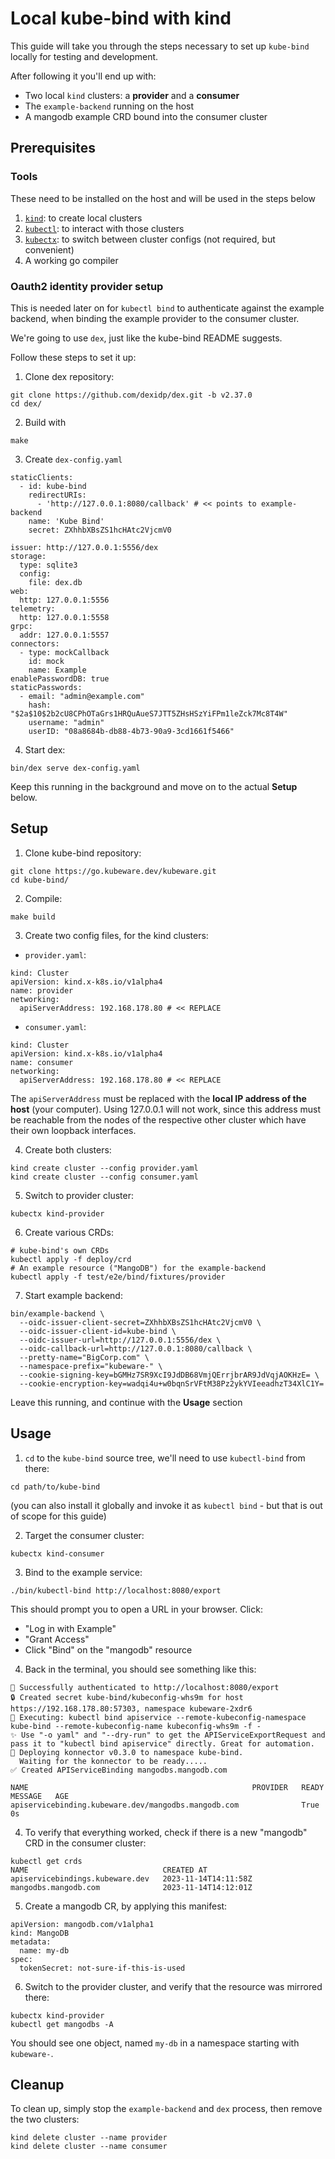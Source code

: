 # Local kube-bind with kind

This guide will take you through the steps necessary to set up `kube-bind` locally for testing and development.

After following it you'll end up with:

- Two local `kind` clusters: a **provider** and a **consumer**
- The `example-backend` running on the host
- A mangodb example CRD bound into the consumer cluster

## Prerequisites

### Tools

These need to be installed on the host and will be used in the steps below

1. [`kind`](https://kind.sigs.k8s.io/docs/user/quick-start/#installation): to create local clusters
2. [`kubectl`](https://kubernetes.io/docs/tasks/tools/): to interact with those clusters
3. [`kubectx`](https://github.com/ahmetb/kubectx): to switch between cluster configs (not required, but convenient)
4. A working go compiler

### Oauth2 identity provider setup

This is needed later on for `kubectl bind` to authenticate against the example backend, when binding the example
provider to the consumer cluster.

We're going to use `dex`, just like the kube-bind README suggests.

Follow these steps to set it up:

1. Clone dex repository:

```
git clone https://github.com/dexidp/dex.git -b v2.37.0
cd dex/
```

2. Build with

```
make
```

3. Create `dex-config.yaml`

```
staticClients:
  - id: kube-bind
    redirectURIs:
      - 'http://127.0.0.1:8080/callback' # << points to example-backend
    name: 'Kube Bind'
    secret: ZXhhbXBsZS1hcHAtc2VjcmV0

issuer: http://127.0.0.1:5556/dex
storage:
  type: sqlite3
  config:
    file: dex.db
web:
  http: 127.0.0.1:5556
telemetry:
  http: 127.0.0.1:5558
grpc:
  addr: 127.0.0.1:5557
connectors:
  - type: mockCallback
    id: mock
    name: Example
enablePasswordDB: true
staticPasswords:
  - email: "admin@example.com"
    hash: "$2a$10$2b2cU8CPhOTaGrs1HRQuAueS7JTT5ZHsHSzYiFPm1leZck7Mc8T4W"
    username: "admin"
    userID: "08a8684b-db88-4b73-90a9-3cd1661f5466"
```

4. Start dex:

```
bin/dex serve dex-config.yaml
```

Keep this running in the background and move on to the actual **Setup** below.

## Setup

1. Clone kube-bind repository:

```
git clone https://go.kubeware.dev/kubeware.git
cd kube-bind/
```

2. Compile:

```
make build
```

3. Create two config files, for the kind clusters:

- `provider.yaml`:

```
kind: Cluster
apiVersion: kind.x-k8s.io/v1alpha4
name: provider
networking:
  apiServerAddress: 192.168.178.80 # << REPLACE
```

- `consumer.yaml`:

```
kind: Cluster
apiVersion: kind.x-k8s.io/v1alpha4
name: consumer
networking:
  apiServerAddress: 192.168.178.80 # << REPLACE
```

The `apiServerAddress` must be replaced with the **local IP address of the host** (your computer).
Using 127.0.0.1 will not work, since this address must be reachable from the nodes of the respective other cluster which
have their own loopback interfaces.

4. Create both clusters:

```
kind create cluster --config provider.yaml
kind create cluster --config consumer.yaml
```

5. Switch to provider cluster:

```
kubectx kind-provider
```

6. Create various CRDs:

```
# kube-bind's own CRDs
kubectl apply -f deploy/crd
# An example resource ("MangoDB") for the example-backend
kubectl apply -f test/e2e/bind/fixtures/provider
```

7. Start example backend:

```
bin/example-backend \
  --oidc-issuer-client-secret=ZXhhbXBsZS1hcHAtc2VjcmV0 \
  --oidc-issuer-client-id=kube-bind \
  --oidc-issuer-url=http://127.0.0.1:5556/dex \
  --oidc-callback-url=http://127.0.0.1:8080/callback \
  --pretty-name="BigCorp.com" \
  --namespace-prefix="kubeware-" \
  --cookie-signing-key=bGMHz7SR9XcI9JdDB68VmjQErrjbrAR9JdVqjAOKHzE= \
  --cookie-encryption-key=wadqi4u+w0bqnSrVFtM38Pz2ykYVIeeadhzT34XlC1Y=
  ```

Leave this running, and continue with the **Usage** section

## Usage

1. `cd` to the `kube-bind` source tree, we'll need to use `kubectl-bind` from there:

```
cd path/to/kube-bind
```

(you can also install it globally and invoke it as `kubectl bind` - but that is out of scope for this guide)

2. Target the consumer cluster:

```
kubectx kind-consumer
```

3. Bind to the example service:

```
./bin/kubectl-bind http://localhost:8080/export
```

This should prompt you to open a URL in your browser.
Click:

- "Log in with Example"
- "Grant Access"
- Click "Bind" on the "mangodb" resource

4. Back in the terminal, you should see something like this:

```
🔑 Successfully authenticated to http://localhost:8080/export
🔒 Created secret kube-bind/kubeconfig-whs9m for host https://192.168.178.80:57303, namespace kubeware-2xdr6
🚀 Executing: kubectl bind apiservice --remote-kubeconfig-namespace kube-bind --remote-kubeconfig-name kubeconfig-whs9m -f -
✨ Use "-o yaml" and "--dry-run" to get the APIServiceExportRequest and pass it to "kubectl bind apiservice" directly. Great for automation.
🚀 Deploying konnector v0.3.0 to namespace kube-bind.
  Waiting for the konnector to be ready.....
✅ Created APIServiceBinding mangodbs.mangodb.com

NAME                                                  PROVIDER   READY   MESSAGE   AGE
apiservicebinding.kubeware.dev/mangodbs.mangodb.com              True              0s
```

4. To verify that everything worked, check if there is a new "mangodb" CRD in the consumer cluster:

```
kubectl get crds
NAME                              CREATED AT
apiservicebindings.kubeware.dev   2023-11-14T14:11:58Z
mangodbs.mangodb.com              2023-11-14T14:12:01Z
```

5. Create a mangodb CR, by applying this manifest:

```
apiVersion: mangodb.com/v1alpha1
kind: MangoDB
metadata:
  name: my-db
spec:
  tokenSecret: not-sure-if-this-is-used
```

6. Switch to the provider cluster, and verify that the resource was mirrored there:

```
kubectx kind-provider
kubectl get mangodbs -A
```

You should see one object, named `my-db` in a namespace starting with `kubeware-`.

## Cleanup

To clean up, simply stop the `example-backend` and `dex` process, then remove the two clusters:

```
kind delete cluster --name provider
kind delete cluster --name consumer
```
